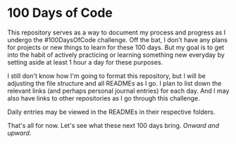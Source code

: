 # 100 Days of Code

This repository serves as a way to document my process and progress as I undergo the #100DaysOfCode challenge. Off the bat, I don't have any plans for projects or new things to learn for these 100 days. But my goal is to get into the habit of actively practicing or learning something new everyday by setting aside at least 1 hour a day for these purposes.

I still don't know how I'm going to format this repository, but I will be adjusting the file structure and all READMEs as I go. I plan to list down the relevant links (and perhaps personal journal entries) for each day. And I may also have links to other repositories as I go through this challenge.

Daily entries may be viewed in the READMEs in their respective folders.

That's all for now. Let's see what these next 100 days bring. *Onward and upward.*
